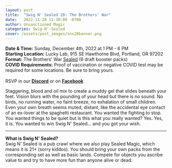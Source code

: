 ```yaml
---
layout: post
title:  "Swig N' Sealed 28: The Brothers' War"
date:   2022-11-28 11:30:00 -0700
author: Unsanctioned Magic
categories: Swig-N'-Sealed
cover: /assets/post_images/sns28banner.png
---
```


<b>Date & Time:</b> Sunday, December 4th, 2022 at 1 PM - 6 PM<br>
<b>Starting Location:</b> Lucky Lab, 915 SE Hawthorne Blvd, Portland, OR 97202<br>
<b>Format:</b> The Brothers' War <a href="https://magic.wizards.com/en/game-info/gameplay/formats/sealed-deck">Sealed</a> (6 draft booster packs)<br>
<b>COVID Requirements:</b> Proof of vaccination or negative COVID test may be required for some locations. Be sure to bring yours.<br><br>
RSVP in our <a href="https://discord.gg/N7Vne8He2t" target="_blank"><b>Discord</b></a> or on <a href="https://www.facebook.com/events/824270348863788/" target="_blank"><b>Facebook</b></a>

Staggering, blood and oil mix to create a muddy gel that slides beneath your feet. Vision blurs with the pounding of your head but there is no sound. No birds, no running water, no faint breeze, no exhalation of small children. Even your own breath seems muted, distant, like the accidental eye contact of an ex-lover at the spaghetti restaurant. You wanted the fighting to stop. You wanted things to be quiet but is this what you really wanted? Yes. Yes, it is. You wanted to win Swig N' Sealed... and you got your wish.

<hr>

<b>What is Swig N' Sealed?</b><br> 
Swig N’ Sealed is a pub crawl where we also play Sealed Magic, which means it is 21+ (sorry kiddos). You should bring your own packs from the corresponding set as well as basic lands. Compete for objects you ascribe value to and try to have more fun than anyone alive or dead.